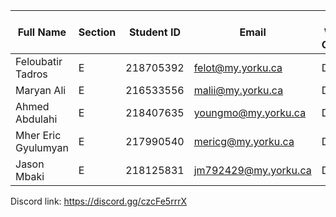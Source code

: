 | Full Name           | Section | Student ID | Email                | Best Way to Contact | Discord Username |
| ------------------- | ------- | ---------- | -------------------- | ------------------- | ---------------- |
| Feloubatir Tadros   | E       | 218705392  | felot@my.yorku.ca    | Discord             | notfelo          |
| Maryan Ali          | E       | 216533556  | malii@my.yorku.ca    | Discord             | .nova            |
| Ahmed Abdulahi      | E       | 218407635  | youngmo@my.yorku.ca  | Discord             | boogie0040       |
| Mher Eric Gyulumyan | E       | 217990540  | mericg@my.yorku.ca   | Discord             | BigTimeRushFan88 |
| Jason Mbaki         | E       | 218125831  | jm792429@my.yorku.ca | Discord             | mbaki_35         |

Discord link: https://discord.gg/czcFe5rrrX
